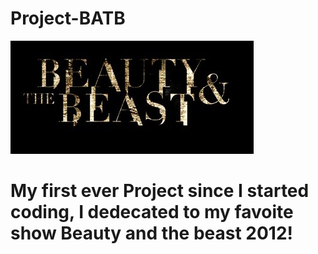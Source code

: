 # Project-BATB
![](Video/CW_Beauty_and_the_Beast_logo.jpg)

# My first ever Project since I started coding, I dedecated to my favoite show Beauty and the beast 2012!
